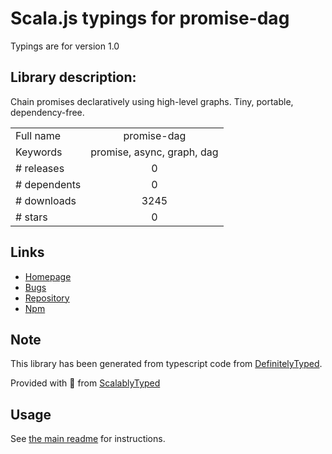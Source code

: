 
# Scala.js typings for promise-dag

Typings are for version 1.0

## Library description:
Chain promises declaratively using high-level graphs. Tiny, portable, dependency-free.

|                    |                 |
| ------------------ | :-------------: |
| Full name          | promise-dag |
| Keywords           | promise, async, graph, dag |
| # releases         | 0 |
| # dependents       | 0 |
| # downloads        | 3245 |
| # stars            | 0 |

## Links
- [Homepage](https://github.com/vvvvalvalval/promise-dag#readme)
- [Bugs](https://github.com/vvvvalvalval/promise-dag/issues)
- [Repository](https://github.com/vvvvalvalval/promise-dag)
- [Npm](https://www.npmjs.com/package/promise-dag)
    


## Note
This library has been generated from typescript code from [DefinitelyTyped](https://definitelytyped.org).

Provided with :purple_heart: from [ScalablyTyped](https://github.com/oyvindberg/ScalablyTyped)

## Usage
See [the main readme](../../readme.md) for instructions.


